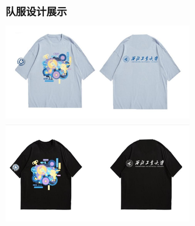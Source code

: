 # 队服设计展示

![蓝色队服](../resource/aboutus/team-uniform-blue.jpg)

![黑色队服](../resource/aboutus/team-uniform-black.jpg)